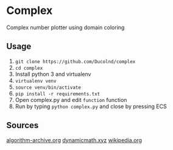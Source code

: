 # Complex
Complex number plotter using domain coloring

## Usage
 1. `git clone https://github.com/Ducolnd/complex`
 2. `cd complex`
 3. Install python 3 and virtualenv
 4. `virtualenv venv`
 5. `source venv/bin/activate`
 6. `pip install -r requirements.txt`
 7. Open complex.py and edit `function` function
 8. Run by typing `python complex.py` and close by pressing ECS

## Sources
[algorithm-archive.org](https://www.algorithm-archive.org/contents/domain_coloring/domain_coloring.html)
[dynamicmath.xyz](https://www.dynamicmath.xyz/domain-coloring/#basic)
[wikipedia.org](https://en.wikipedia.org/wiki/Domain_coloring)